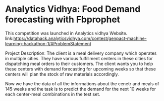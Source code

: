 # Analytics Vidhya: Food Demand forecasting with Fbprophet

This competition was launched in Analytics vidhya Website.
link:https://datahack.analyticsvidhya.com/contest/genpact-machine-learning-hackathon-1/#ProblemStatement

Project Description: The client is a meal delivery company which operates in multiple cities. They have various fulfillment centers in these cities for dispatching meal orders to their customers. The client wants you to help these centers with demand forecasting for upcoming weeks so that these centers will plan the stock of raw materials accordingly.

Now we have the data of all the informations about the cenetr and meals of 145 weeks and the task is to predict the demand for the next 10 weeks for each center-meal combinations in the test set.
